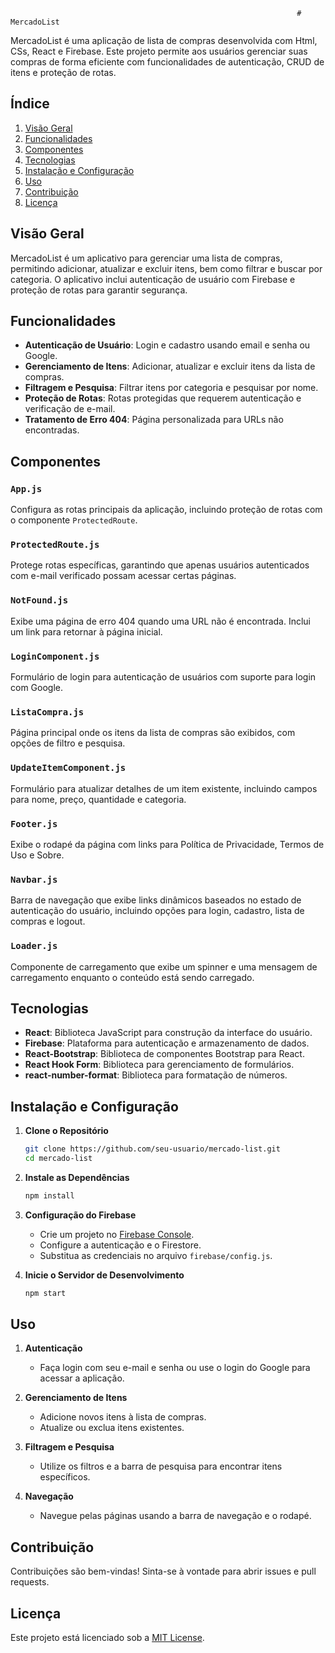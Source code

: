                                                                     # MercadoList

MercadoList é uma aplicação de lista de compras desenvolvida com Html, CSs, React e Firebase. Este projeto permite aos usuários gerenciar suas compras de forma eficiente com funcionalidades de autenticação, CRUD de itens e proteção de rotas.

## Índice

1. [Visão Geral](#visão-geral)
2. [Funcionalidades](#funcionalidades)
3. [Componentes](#componentes)
4. [Tecnologias](#tecnologias)
5. [Instalação e Configuração](#instalação-e-configuração)
6. [Uso](#uso)
7. [Contribuição](#contribuição)
8. [Licença](#licença)

## Visão Geral

MercadoList é um aplicativo para gerenciar uma lista de compras, permitindo adicionar, atualizar e excluir itens, bem como filtrar e buscar por categoria. O aplicativo inclui autenticação de usuário com Firebase e proteção de rotas para garantir segurança.

## Funcionalidades

- **Autenticação de Usuário**: Login e cadastro usando email e senha ou Google.
- **Gerenciamento de Itens**: Adicionar, atualizar e excluir itens da lista de compras.
- **Filtragem e Pesquisa**: Filtrar itens por categoria e pesquisar por nome.
- **Proteção de Rotas**: Rotas protegidas que requerem autenticação e verificação de e-mail.
- **Tratamento de Erro 404**: Página personalizada para URLs não encontradas.

## Componentes

### `App.js`

Configura as rotas principais da aplicação, incluindo proteção de rotas com o componente `ProtectedRoute`.

### `ProtectedRoute.js`

Protege rotas específicas, garantindo que apenas usuários autenticados com e-mail verificado possam acessar certas páginas.

### `NotFound.js`

Exibe uma página de erro 404 quando uma URL não é encontrada. Inclui um link para retornar à página inicial.

### `LoginComponent.js`

Formulário de login para autenticação de usuários com suporte para login com Google.

### `ListaCompra.js`

Página principal onde os itens da lista de compras são exibidos, com opções de filtro e pesquisa.

### `UpdateItemComponent.js`

Formulário para atualizar detalhes de um item existente, incluindo campos para nome, preço, quantidade e categoria.

### `Footer.js`

Exibe o rodapé da página com links para Política de Privacidade, Termos de Uso e Sobre.

### `Navbar.js`

Barra de navegação que exibe links dinâmicos baseados no estado de autenticação do usuário, incluindo opções para login, cadastro, lista de compras e logout.

### `Loader.js`

Componente de carregamento que exibe um spinner e uma mensagem de carregamento enquanto o conteúdo está sendo carregado.

## Tecnologias

- **React**: Biblioteca JavaScript para construção da interface do usuário.
- **Firebase**: Plataforma para autenticação e armazenamento de dados.
- **React-Bootstrap**: Biblioteca de componentes Bootstrap para React.
- **React Hook Form**: Biblioteca para gerenciamento de formulários.
- **react-number-format**: Biblioteca para formatação de números.

## Instalação e Configuração

1. **Clone o Repositório**

   ```bash
   git clone https://github.com/seu-usuario/mercado-list.git
   cd mercado-list
   ```

2. **Instale as Dependências**

   ```bash
   npm install
   ```

3. **Configuração do Firebase**

   - Crie um projeto no [Firebase Console](https://console.firebase.google.com/).
   - Configure a autenticação e o Firestore.
   - Substitua as credenciais no arquivo `firebase/config.js`.

4. **Inicie o Servidor de Desenvolvimento**

   ```bash
   npm start
   ```

## Uso

1. **Autenticação**

   - Faça login com seu e-mail e senha ou use o login do Google para acessar a aplicação.

2. **Gerenciamento de Itens**

   - Adicione novos itens à lista de compras.
   - Atualize ou exclua itens existentes.

3. **Filtragem e Pesquisa**

   - Utilize os filtros e a barra de pesquisa para encontrar itens específicos.

4. **Navegação**

   - Navegue pelas páginas usando a barra de navegação e o rodapé.

## Contribuição

Contribuições são bem-vindas! Sinta-se à vontade para abrir issues e pull requests.

## Licença

Este projeto está licenciado sob a [MIT License](LICENSE).
